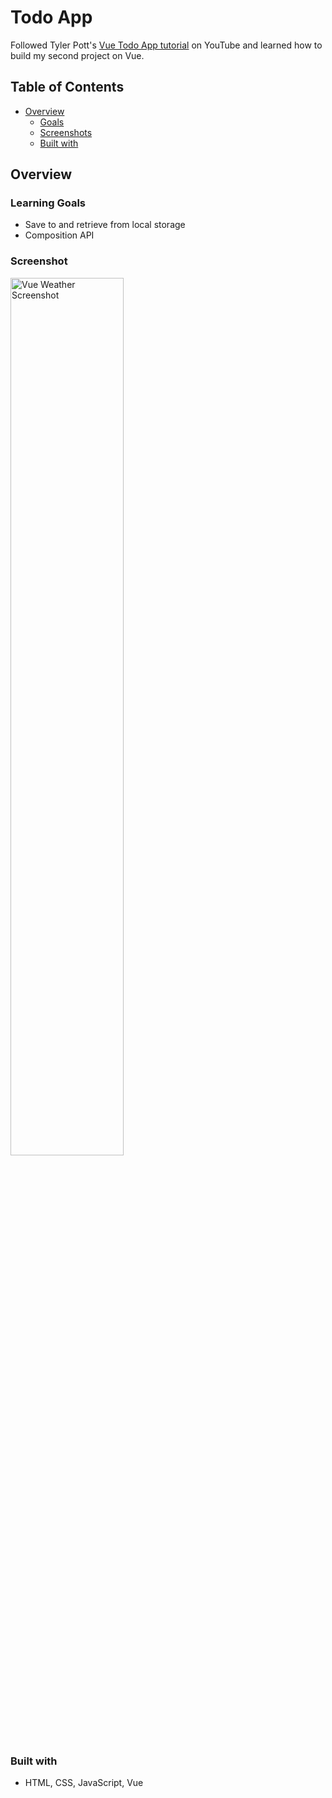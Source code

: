 # Todo App

Followed Tyler Pott's [Vue Todo App tutorial](https://www.youtube.com/watch?v=qhjxAP1hFuI) on YouTube and learned how to build my second project on Vue.

## Table of Contents

- [Overview](#overview)
  - [Goals](#goals)
  - [Screenshots](#screenshots)
  - [Built with](#built-with)

## Overview

### Learning Goals

- Save to and retrieve from local storage
- Composition API

### Screenshot
<img src="./src/assets/vue-weather-ss.png" alt="Vue Weather Screenshot" width="60%"/>

### Built with

- HTML, CSS, JavaScript, Vue

